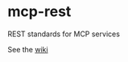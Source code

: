 # mcp-rest
REST standards for MCP services

See the [wiki](https://github.com/Cimpress/mcp-rest/wiki)
